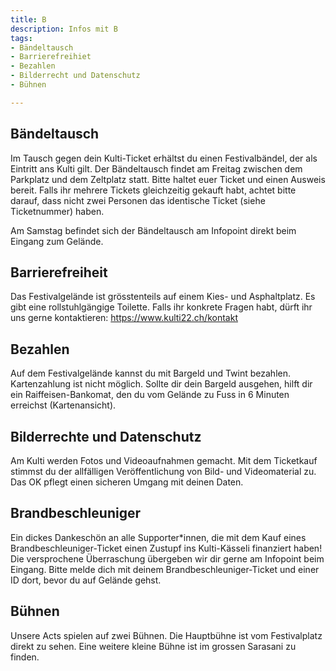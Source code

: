 ```yaml
---
title: B
description: Infos mit B
tags: 
- Bändeltausch
- Barrierefreihiet
- Bezahlen
- Bilderrecht und Datenschutz
- Bühnen

---
```


## Bändeltausch
Im Tausch gegen dein Kulti-Ticket erhältst du einen Festivalbändel, der als Eintritt ans Kulti gilt. 
Der Bändeltausch findet am Freitag zwischen dem Parkplatz und dem Zeltplatz statt. Bitte haltet euer Ticket und einen Ausweis bereit. Falls ihr mehrere Tickets gleichzeitig gekauft habt, achtet bitte darauf, dass nicht zwei Personen das identische Ticket (siehe Ticketnummer) haben.

Am Samstag befindet sich der Bändeltausch am Infopoint direkt beim Eingang zum Gelände.

## Barrierefreiheit
Das Festivalgelände ist grösstenteils auf einem Kies- und Asphaltplatz. Es gibt eine rollstuhlgängige Toilette. Falls ihr konkrete Fragen habt, dürft ihr uns gerne kontaktieren: https://www.kulti22.ch/kontakt 

## Bezahlen
Auf dem Festivalgelände kannst du mit Bargeld und Twint bezahlen. Kartenzahlung ist nicht möglich. Sollte dir dein Bargeld ausgehen, hilft dir ein Raiffeisen-Bankomat, den du vom Gelände zu Fuss in 6 Minuten erreichst (Kartenansicht).

## Bilderrechte und Datenschutz
Am Kulti werden Fotos und Videoaufnahmen gemacht. Mit dem Ticketkauf stimmst du der allfälligen Veröffentlichung von Bild- und Videomaterial zu. Das OK pflegt einen sicheren Umgang mit deinen Daten.

## Brandbeschleuniger
Ein dickes Dankeschön an alle Supporter*innen, die mit dem Kauf eines Brandbeschleuniger-Ticket einen Zustupf ins Kulti-Kässeli finanziert haben! Die versprochene Überraschung übergeben wir dir gerne am Infopoint beim Eingang. Bitte melde dich mit deinem Brandbeschleuniger-Ticket und einer ID dort, bevor du auf Gelände gehst.

## Bühnen
Unsere Acts spielen auf zwei Bühnen. Die Hauptbühne ist vom Festivalplatz direkt zu sehen. Eine weitere kleine Bühne ist im grossen Sarasani zu finden.
